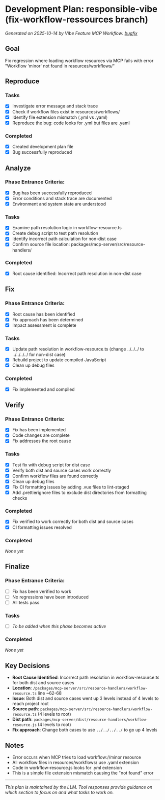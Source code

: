 # Development Plan: responsible-vibe (fix-workflow-ressources branch)

*Generated on 2025-10-14 by Vibe Feature MCP*
*Workflow: [bugfix](https://mrsimpson.github.io/responsible-vibe-mcp/workflows/bugfix)*

## Goal
Fix regression where loading workflow resources via MCP fails with error "Workflow 'minor' not found in resources/workflows/"

## Reproduce
### Tasks
- [x] Investigate error message and stack trace
- [x] Check if workflow files exist in resources/workflows/
- [x] Identify file extension mismatch (.yml vs .yaml)
- [x] Reproduce the bug: code looks for .yml but files are .yaml

### Completed
- [x] Created development plan file
- [x] Bug successfully reproduced

## Analyze

### Phase Entrance Criteria:
- [x] Bug has been successfully reproduced
- [x] Error conditions and stack trace are documented
- [x] Environment and system state are understood

### Tasks
- [x] Examine path resolution logic in workflow-resource.ts
- [x] Create debug script to test path resolution
- [x] Identify incorrect path calculation for non-dist case
- [x] Confirm source file location: packages/mcp-server/src/resource-handlers/

### Completed
- [x] Root cause identified: Incorrect path resolution in non-dist case

## Fix

### Phase Entrance Criteria:
- [x] Root cause has been identified
- [x] Fix approach has been determined
- [x] Impact assessment is complete

### Tasks
- [x] Update path resolution in workflow-resource.ts (change ../../../ to ../../../../ for non-dist case)
- [x] Rebuild project to update compiled JavaScript
- [x] Clean up debug files

### Completed
- [x] Fix implemented and compiled

## Verify

### Phase Entrance Criteria:
- [x] Fix has been implemented
- [x] Code changes are complete
- [x] Fix addresses the root cause

### Tasks
- [x] Test fix with debug script for dist case
- [x] Verify both dist and source cases work correctly
- [x] Confirm workflow files are found correctly
- [x] Clean up debug files
- [x] Fix CI formatting issues by adding .vue files to lint-staged
- [x] Add .prettierignore files to exclude dist directories from formatting checks

### Completed
- [x] Fix verified to work correctly for both dist and source cases
- [x] CI formatting issues resolved

### Completed
*None yet*

## Finalize

### Phase Entrance Criteria:
- [ ] Fix has been verified to work
- [ ] No regressions have been introduced
- [ ] All tests pass

### Tasks
- [ ] *To be added when this phase becomes active*

### Completed
*None yet*

## Key Decisions
- **Root Cause Identified**: Incorrect path resolution in workflow-resource.ts for both dist and source cases
- **Location**: `/packages/mcp-server/src/resource-handlers/workflow-resource.ts` line ~62-68
- **Issue**: Both dist and source cases went up 3 levels instead of 4 levels to reach project root
- **Source path**: `packages/mcp-server/src/resource-handlers/workflow-resource.ts` (4 levels to root)
- **Dist path**: `packages/mcp-server/dist/resource-handlers/workflow-resource.js` (4 levels to root)
- **Fix approach**: Change both cases to use `../../../../` to go up 4 levels

## Notes
- Error occurs when MCP tries to load workflow://minor resource
- All workflow files in resources/workflows/ use .yaml extension
- Code in workflow-resource.js looks for .yml extension
- This is a simple file extension mismatch causing the "not found" error

---
*This plan is maintained by the LLM. Tool responses provide guidance on which section to focus on and what tasks to work on.*
